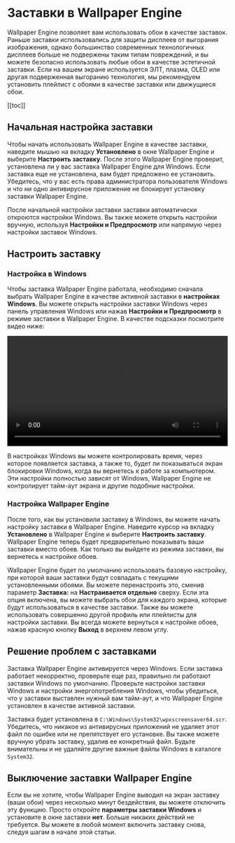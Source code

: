 # Заставки в Wallpaper Engine

Wallpaper Engine позволяет вам использовать обои в качестве заставок. Раньше заставки использовались для защиты дисплеев от выгорания изображения, однако большинство современных технологичных дисплеев больше не подвержены таким типам повреждений, и вы можете безопасно использовать любые обои в качестве эстетичной заставки. Если на вашем экране используется ЭЛТ, плазма, OLED или другая подверженная выгоранию технология, мы рекомендуем установить плейлист с обоями в качестве заставки или движущиеся обои.

[[toc]]

## Начальная настройка заставки

Чтобы начать использовать Wallpaper Engine в качестве заставки, наведите мышью на вкладку **Установлено** в окне Wallpaper Engine и выберите **Настроить заставку**. После этого Wallpaper Engine проверит, установлена ли у вас заставка Wallpaper Engine для Windows. Если заставка еще не установлена, вам будет предложено ее установить. Убедитесь, что у вас есть права администратора пользователя Windows и что ни одно антивирусное приложение не блокирует установку заставки Wallpaper Engine.

После начальной настройки заставки заставки автоматически откроются настройки Windows. Вы также можете открыть настройки вручную, используя **Настройки и Предпросмотр** или напрямую через настройки заставок Windows.

## Настроить заставку

### Настройка в Windows

Чтобы заставка Wallpaper Engine работала, необходимо сначала выбрать Wallpaper Engine в качестве активной заставки в **настройках Windows**. Вы можете открыть настройки заставки Windows через панель управления Windows или нажав **Настройки и Предпросмотр** в режиме заставки в Wallpaper Engine. В качестве подсказки посмотрите видео ниже:

<video width="100%" controls autoplay loop>
  <source src="/videos/screensaver_setup.mp4" type="video/mp4">
  Ваш браузер не поддерживает воспроизведение видео.
</video>

В настройках Windows вы можете контролировать время, через которое появляется заставка, а также то, будет ли показываться экран блокировки Windows, когда вы вернетесь к работе за компьютером. Эти настройки полностью зависят от Windows, Wallpaper Engine не контролирует тайм-аут экрана и другие подобные настройки.

### Настройка Wallpaper Engine

После того, как вы установили заставку в Windows, вы можете начать настройку заставки в Wallpaper Engine. Наведите курсор на вкладку **Установлено** в Wallpaper Engine и выберите **Настроить заставку**. Wallpaper Engine теперь будет предварительно показывать ваши заставки вместо обоев. Как только вы выйдете из режима заставки, вы вернетесь к настройке обоев.

Wallpaper Engine будет по умолчанию использовать базовую настройку, при которой ваши заставки будут совпадать с текущими установленными обоями. Вы можете перенастроить это, сменив параметр **Заставка:** на **Настраивается отдельно** сверху. Если эта опция включена, вы можете выбрать обои для каждого экрана, которые будут использоваться в качестве заставки. Также вы можете использовать совершенно другой профиль или плейлисты для настройки заставки. Вы всегда можете вернуться к настройке обоев, нажав красную кнопку **Выход** в верхнем левом углу.

## Решение проблем с заставками

Заставка Wallpaper Engine активируется через Windows. Если заставка работает некорректно, проверьте еще раз, правильно ли работают заставки Windows по умолчанию. Проверьте настройки заставки Windows и настройки энергопотребления Windows, чтобы убедиться, что у заставки выставлен нужный вам тайм-аут, и что Wallpaper Engine установлен в качестве активной заставки.

Заставка будет установлена в `C:\Windows\System32\wpxscreensaver64.scr`. Убедитесь, что никакое из антивирусных приложений не удаляет этот файл по ошибке или не препятствует его установке. Вы также можете вручную убрать заставку, удалив ее конкретный файл. Будьте внимательны и не удаляйте другие важные файлы Windows в каталоге `System32`.

## Выключение заставки Wallpaper Engine

Если вы не хотите, чтобы Wallpaper Engine выводил на экран заставку (ваши обои) через несколько минут бездействия, вы можете отключить эту функцию. Просто откройте **параметры заставки Windows** и установите в окне заставки **нет**. Больше никаких действий не требуется. Вы можете в любой момент включить заставку снова, следуя шагам в начале этой статьи.